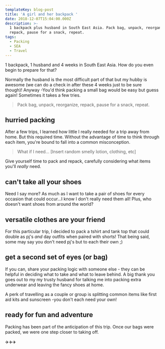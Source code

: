 ```yaml
---
templateKey: blog-post
title: 'A girl and her backpack '
date: 2018-12-07T15:04:00.000Z
description: >-
  1 backpack plus husband in South East Asia. Pack bag, unpack, reorganize,
  repack, pause for a snack, repeat.
tags:
  - Packing
  - SEA
  - Travel
---
```

1 backpack, 1 husband and 4 weeks in South East Asia. How do you even begin to prepare for that?

Normally the husband is the most difficult part of that but my hubby is awesome (we can do a check in after these 4 weeks just to be sure though)! Anyway -You'd think packing a small bag would be easy but guess again! Sometimes it takes a few tries. 

> Pack bag, unpack, reorganize, repack, pause for a snack, repeat.

## hurried packing

After a few trips, I learned how little I really needed for a trip away from home. But this required time. Without the advantage of time to think through each item, you're bound to fall into a common misconception.

> What if I need... \[Insert random smelly lotion, clothing, etc]

Give yourself time to pack and repack, carefully considering what items you'll _really_ need.

##  can't take all your shoes

Need I say more? As much as I want to take a pair of shoes for every occasion that could occur...I know I don't really need them all! Plus, who doesn't want shoes from around the world? 

## versatile clothes are your friend

For this particular trip, I decided to pack a tshirt and tank top that could double as pj's _and_ day outfits when paired with shorts! That being said, some may say you don't need pj's but to each their own ;)

## get a second set of eyes (or bag)

If you can, share your packing logic with someone else - they can be helpful in deciding what to take and what to leave behind. A big thank you goes out to my my trusty husband for talking me into packing extra underwear and leaving the fancy shoes at home.

A perk of travelling as a couple or group is splitting common items like first aid kits and sunscreen -you don't each need your own!

## ready for fun and adventure 

Packing has been part of the anticipation of this trip. Once our bags were packed, we were one step closer to taking off.

✈️✈️✈️
